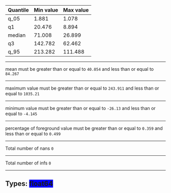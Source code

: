 |Quantile | Min value | Max value|
|-|-|-
| q_05 | 1.881 | 1.078
| q1 | 20.476 | 8.894
| median | 71.008 | 26.899
| q3 | 142.782 | 62.462
| q_95 | 213.282 | 111.488

---
mean must be greater than or equal to `40.054` and less than or equal to `84.267`

---
maximum value must be greater than or equal to `243.911` and less than or equal to `1035.21`

---
minimum value must be greater than or equal to `-26.13` and less than or equal to `-4.145`

---
percentage of foreground value must be greater than or equal to `0.359` and less than or equal to `0.499`

---
Total number of nans `0`

---
Total number of infs `0`

---
Types: <span style="background-color: #0000FF">float64</span>
---
